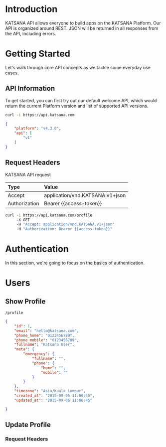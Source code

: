 # Introduction

KATSANA API allows everyone to build apps on the KATSANA Platform. Our API is organized around REST. JSON will be returned in all responses from the API, including errors.

# Getting Started

Let's walk through core API concepts as we tackle some everyday use cases.

## API Information

To get started, you can first try out our default welcome API, which would return the current Platform version and list of supported API versions.

```bash
curl -i https://api.katsana.com
```

```json
{
    "platform": "v4.3.0",
    "api": [
        "v1"
    ]
}
```

## Request Headers

KATSANA API request 

| Type          | Value
|:--------------|:--------
| Accept        | application/vnd.KATSANA.v1+json
| Authorization | Bearer {{access-token}}

```bash
curl -i https://api.katsana.com/profile 
     -X GET 
     -H "Accept: application/vnd.KATSANA.v1+json" 
     -H "Authorization: Bearer {{access-token}}"
```

# Authentication

In this section, we're going to focus on the basics of authentication. 

# Users 

## Show Profile

```
/profile
```

```json
{
    "id": 1,
    "email": "hello@katsana.com",
    "phone_home": "0123456789",
    "phone_mobile": "0123456789",
    "fullname": "Katsana User",
    "meta": {
        "emergency": {
            "fullname": "",
            "phone": {
                "home": "",
                "mobile": ""
            }
        }
    },
    "timezone": "Asia/Kuala_Lumpur",
    "created_at": "2015-09-06 11:06:45",
    "updated_at": "2015-09-06 11:06:45"

}
```

## Update Profile

### Request Headers
